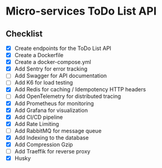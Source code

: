 # Micro-services ToDo List API

## Checklist

- [x] Create endpoints for the ToDo List API
- [x] Create a Dockerfile
- [x] Create a docker-compose.yml 
- [x] Add Sentry for error tracking
- [ ] Add Swagger for API documentation
- [ ] Add K6 for load testing
- [x] Add Redis for caching / Idempotency HTTP headers
- [ ] Add OpenTelemetry for distributed tracing
- [x] Add Prometheus for monitoring
- [x] Add Grafana for visualization
- [x] Add CI/CD pipeline
- [x] Add Rate Limiting
- [ ] Add RabbitMQ for message queue
- [x] Add Indexing to the database
- [x] Add Compression Gzip
- [ ] Add Traeffik for reverse proxy
- [x] Husky